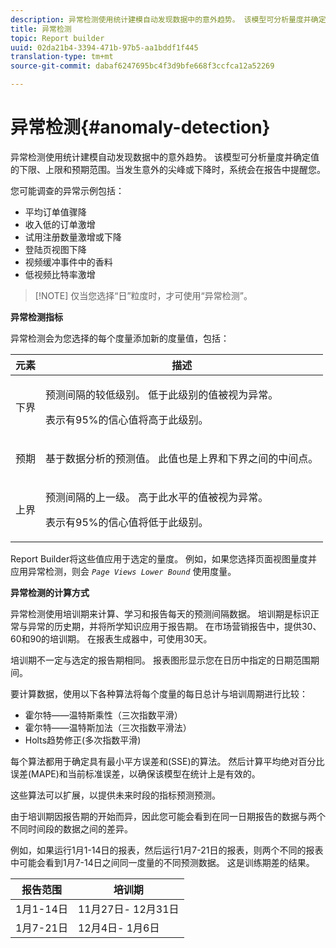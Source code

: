 ```yaml
---
description: 异常检测使用统计建模自动发现数据中的意外趋势。 该模型可分析量度并确定值的下限、上限和预期范围。当发生意外的尖峰或下降时，系统会在报告中提醒您。
title: 异常检测
topic: Report builder
uuid: 02da21b4-3394-471b-97b5-aa1bddf1f445
translation-type: tm+mt
source-git-commit: dabaf6247695bc4f3d9bfe668f3ccfca12a52269

---
```



# 异常检测{#anomaly-detection}

异常检测使用统计建模自动发现数据中的意外趋势。 该模型可分析量度并确定值的下限、上限和预期范围。当发生意外的尖峰或下降时，系统会在报告中提醒您。

您可能调查的异常示例包括：

* 平均订单值骤降
* 收入低的订单激增
* 试用注册数量激增或下降
* 登陆页视图下降
* 视频缓冲事件中的香料
* 低视频比特率激增

>[!NOTE] 仅当您选择“日”粒度时，才可使用“异常检测”。

<p class="head"> <b>异常检测指标</b> </p>

异常检测会为您选择的每个度量添加新的度量值，包括：

<table id="table_BF75FC874634498DB6632C12CBD8D533"> 
 <thead> 
  <tr> 
   <th colname="col1" class="entry"> 元素 </th> 
   <th colname="col2" class="entry"> 描述 </th> 
  </tr> 
 </thead>
 <tbody> 
  <tr> 
   <td colname="col1"> 下界 </td> 
   <td colname="col2"> <p>预测间隔的较低级别。 低于此级别的值被视为异常。 </p> <p>表示有95%的信心值将高于此级别。 </p> </td> 
  </tr> 
  <tr> 
   <td colname="col1"> 预期 </td> 
   <td colname="col2"> <p>基于数据分析的预测值。 此值也是上界和下界之间的中间点。 </p> </td> 
  </tr> 
  <tr> 
   <td colname="col1"> 上界 </td> 
   <td colname="col2"> <p>预测间隔的上一级。 高于此水平的值被视为异常。 </p> <p>表示有95%的信心值将低于此级别。 </p> </td> 
  </tr> 
 </tbody> 
</table>

Report Builder将这些值应用于选定的量度。 例如，如果您选择页面视图量度并应用异常检测，则会 *`Page Views Lower Bound`* 使用度量。

**异常检测的计算方式**

异常检测使用培训期来计算、学习和报告每天的预测间隔数据。 培训期是标识正常与异常的历史期，并将所学知识应用于报告期。 在市场营销报告中，提供30、60和90的培训期。 在报表生成器中，可使用30天。

培训期不一定与选定的报告期相同。 报表图形显示您在日历中指定的日期范围期间。

要计算数据，使用以下各种算法将每个度量的每日总计与培训周期进行比较：

* 霍尔特——温特斯乘性（三次指数平滑）
* 霍尔特——温特斯加法（三次指数平滑法）
* Holts趋势修正(多次指数平滑)

每个算法都用于确定具有最小平方误差和(SSE)的算法。 然后计算平均绝对百分比误差(MAPE)和当前标准误差，以确保该模型在统计上是有效的。

这些算法可以扩展，以提供未来时段的指标预测预测。

由于培训期因报告期的开始而异，因此您可能会看到在同一日期报告的数据与两个不同时间段的数据之间的差异。

例如，如果运行1月1-14日的报表，然后运行1月7-21日的报表，则两个不同的报表中可能会看到1月7-14日之间同一度量的不同预测数据。 这是训练期差的结果。

| 报告范围 | 培训期 |
|--- |--- |
| 1月1-14日 | 11月27日- 12月31日 |
| 1月7-21日 | 12月4日- 1月6日 |
